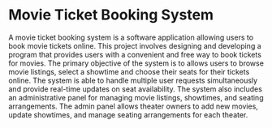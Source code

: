 # Movie Ticket Booking System

A movie ticket booking system is a software application allowing users to book movie tickets online. This project involves designing and developing a program that provides users with a convenient and free way to book tickets for movies. The primary objective of the system is to allows users to browse movie listings, select a showtime and choose their seats for their tickets online. 
The system is able to handle multiple user requests simultaneously and provide real-time updates on seat availability. The system also includes an administrative panel for managing movie listings, showtimes, and seating arrangements. The admin panel allows theater owners to add new movies, update showtimes, and manage seating arrangements for each theater.
